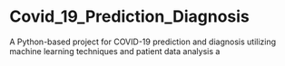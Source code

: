 # Covid_19_Prediction_Diagnosis
A Python-based project for COVID-19 prediction and diagnosis utilizing machine learning techniques and patient data analysis
a
